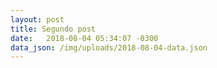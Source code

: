 ```yaml
---
layout: post
title: Segundo post
date:   2018-08-04 05:34:07 -0300
data_json: /img/uploads/2018-08-04-data.json
---
```


